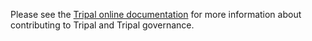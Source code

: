 Please see the [Tripal online documentation](https://tripal.readthedocs.io/en/latest/dev_guide/contributing.html) for more information about contributing to Tripal and Tripal governance.
